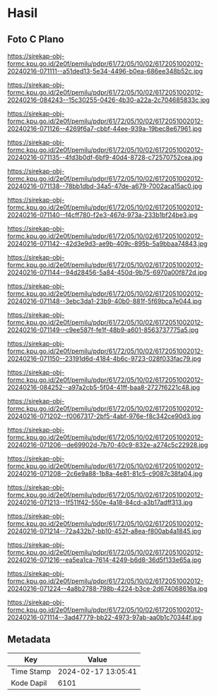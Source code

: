 # Hasil

## Foto C Plano

https://sirekap-obj-formc.kpu.go.id/2e0f/pemilu/pdpr/61/72/05/10/02/6172051002012-20240216-071111--a51ded13-5e34-4496-b0ea-686ee348b52c.jpg

https://sirekap-obj-formc.kpu.go.id/2e0f/pemilu/pdpr/61/72/05/10/02/6172051002012-20240216-084243--15c30255-0426-4b30-a22a-2c704685833c.jpg

https://sirekap-obj-formc.kpu.go.id/2e0f/pemilu/pdpr/61/72/05/10/02/6172051002012-20240216-071126--4269f6a7-cbbf-44ee-939a-19bec8e67961.jpg

https://sirekap-obj-formc.kpu.go.id/2e0f/pemilu/pdpr/61/72/05/10/02/6172051002012-20240216-071135--4fd3b0df-6bf9-40d4-8728-c72570752cea.jpg

https://sirekap-obj-formc.kpu.go.id/2e0f/pemilu/pdpr/61/72/05/10/02/6172051002012-20240216-071138--78bb1dbd-34a5-47de-a679-7002aca15ac0.jpg

https://sirekap-obj-formc.kpu.go.id/2e0f/pemilu/pdpr/61/72/05/10/02/6172051002012-20240216-071140--f4cff780-f2e3-467d-973a-233b1bf24be3.jpg

https://sirekap-obj-formc.kpu.go.id/2e0f/pemilu/pdpr/61/72/05/10/02/6172051002012-20240216-071142--42d3e9d3-ae9b-409c-895b-5a9bbaa74843.jpg

https://sirekap-obj-formc.kpu.go.id/2e0f/pemilu/pdpr/61/72/05/10/02/6172051002012-20240216-071144--94d28456-5a84-450d-9b75-6970a00f872d.jpg

https://sirekap-obj-formc.kpu.go.id/2e0f/pemilu/pdpr/61/72/05/10/02/6172051002012-20240216-071148--3ebc3da1-23b9-40b0-881f-5f69bca7e044.jpg

https://sirekap-obj-formc.kpu.go.id/2e0f/pemilu/pdpr/61/72/05/10/02/6172051002012-20240216-071149--c9ee587f-fe1f-48b9-a601-8563737775a5.jpg

https://sirekap-obj-formc.kpu.go.id/2e0f/pemilu/pdpr/61/72/05/10/02/6172051002012-20240216-071150--23191d6d-4184-4b6c-9723-028f033fac79.jpg

https://sirekap-obj-formc.kpu.go.id/2e0f/pemilu/pdpr/61/72/05/10/02/6172051002012-20240216-084252--a97a2cb5-5f04-41ff-baa8-2727f6221c48.jpg

https://sirekap-obj-formc.kpu.go.id/2e0f/pemilu/pdpr/61/72/05/10/02/6172051002012-20240216-071202--f0067317-2bf5-4abf-976e-f8c342ce90d3.jpg

https://sirekap-obj-formc.kpu.go.id/2e0f/pemilu/pdpr/61/72/05/10/02/6172051002012-20240216-071206--de69902d-7b70-40c9-832e-a274c5c22928.jpg

https://sirekap-obj-formc.kpu.go.id/2e0f/pemilu/pdpr/61/72/05/10/02/6172051002012-20240216-071208--2c6e9a88-1b8a-4e81-81c5-c9087c38fa04.jpg

https://sirekap-obj-formc.kpu.go.id/2e0f/pemilu/pdpr/61/72/05/10/02/6172051002012-20240216-071213--1f511f42-550e-4a18-84cd-a3b17adff313.jpg

https://sirekap-obj-formc.kpu.go.id/2e0f/pemilu/pdpr/61/72/05/10/02/6172051002012-20240216-071214--72a432b7-bb10-452f-a8ea-f800ab4a1845.jpg

https://sirekap-obj-formc.kpu.go.id/2e0f/pemilu/pdpr/61/72/05/10/02/6172051002012-20240216-071216--ea5ea1ca-7614-4249-b6d8-36d5f133e65a.jpg

https://sirekap-obj-formc.kpu.go.id/2e0f/pemilu/pdpr/61/72/05/10/02/6172051002012-20240216-071224--4a8b2788-798b-4224-b3ce-2d674068616a.jpg

https://sirekap-obj-formc.kpu.go.id/2e0f/pemilu/pdpr/61/72/05/10/02/6172051002012-20240216-071114--3ad47779-bb22-4973-97ab-aa0b1c70344f.jpg


## Metadata

| Key        | Value               |
| ---------- | ------------------- |
| Time Stamp | 2024-02-17 13:05:41 |
| Kode Dapil | 6101                |



